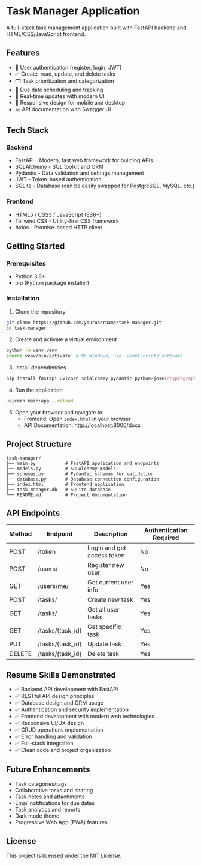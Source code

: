 # Task Manager Application

A full-stack task management application built with FastAPI backend and HTML/CSS/JavaScript frontend.

## Features

- 🔐 User authentication (register, login, JWT)
- ✅ Create, read, update, and delete tasks
- 🗂️ Task prioritization and categorization
- 📅 Due date scheduling and tracking
- 🔄 Real-time updates with modern UI
- 📱 Responsive design for mobile and desktop
- 📊 API documentation with Swagger UI

## Tech Stack

### Backend
- FastAPI - Modern, fast web framework for building APIs
- SQLAlchemy - SQL toolkit and ORM
- Pydantic - Data validation and settings management
- JWT - Token-based authentication
- SQLite - Database (can be easily swapped for PostgreSQL, MySQL, etc.)

### Frontend
- HTML5 / CSS3 / JavaScript (ES6+)
- Tailwind CSS - Utility-first CSS framework
- Axios - Promise-based HTTP client

## Getting Started

### Prerequisites
- Python 3.8+
- pip (Python package installer)

### Installation

1. Clone the repository
```bash
git clone https://github.com/yourusername/task-manager.git
cd task-manager
```

2. Create and activate a virtual environment
```bash
python -m venv venv
source venv/bin/activate  # On Windows, use: venv\Scripts\activate
```

3. Install dependencies
```bash
pip install fastapi uvicorn sqlalchemy pydantic python-jose[cryptography] passlib[bcrypt] python-multipart
```

4. Run the application
```bash
uvicorn main:app --reload
```

5. Open your browser and navigate to:
   - Frontend: Open `index.html` in your browser
   - API Documentation: http://localhost:8000/docs

## Project Structure

```
task-manager/
├── main.py           # FastAPI application and endpoints
├── models.py         # SQLAlchemy models
├── schemas.py        # Pydantic schemas for validation
├── database.py       # Database connection configuration
├── index.html        # Frontend application
├── task_manager.db   # SQLite database
└── README.md         # Project documentation
```

## API Endpoints

| Method | Endpoint          | Description                   | Authentication Required |
|--------|-------------------|-------------------------------|-------------------------|
| POST   | /token            | Login and get access token    | No                     |
| POST   | /users/           | Register new user             | No                     |
| GET    | /users/me/        | Get current user info         | Yes                    |
| POST   | /tasks/           | Create new task               | Yes                    |
| GET    | /tasks/           | Get all user tasks            | Yes                    |
| GET    | /tasks/{task_id}  | Get specific task             | Yes                    |
| PUT    | /tasks/{task_id}  | Update task                   | Yes                    |
| DELETE | /tasks/{task_id}  | Delete task                   | Yes                    |

## Resume Skills Demonstrated

- ✅ Backend API development with FastAPI
- ✅ RESTful API design principles
- ✅ Database design and ORM usage
- ✅ Authentication and security implementation
- ✅ Frontend development with modern web technologies
- ✅ Responsive UI/UX design
- ✅ CRUD operations implementation
- ✅ Error handling and validation
- ✅ Full-stack integration
- ✅ Clean code and project organization

## Future Enhancements

- Task categories/tags
- Collaborative tasks and sharing
- Task notes and attachments
- Email notifications for due dates
- Task analytics and reports
- Dark mode theme
- Progressive Web App (PWA) features

## License

This project is licensed under the MIT License.